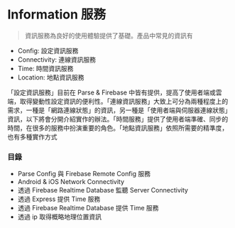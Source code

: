 # Information 服務

> 資訊服務為良好的使用體驗提供了基礎。產品中常見的資訊有
* Config: 設定資訊服務
* Connectivity: 連線資訊服務
* Time: 時間資訊服務
* Location: 地點資訊服務

「設定資訊服務」目前在 Parse & Firebase 中皆有提供，提高了使用者端或雲端，取得變動性設定資訊的便利性。「連線資訊服務」大致上可分為兩種程度上的需求，一種是「網路連線狀態」的資訊，另一種是「使用者端與伺服器連線狀態」資訊，以下將會分開介紹實作的辦法。「時間服務」提供了使用者端準確、同步的時間，在很多的服務中扮演重要的角色。「地點資訊服務」依照所需要的精準度，也有多種實作方式

### 目錄

* Parse Config 與 Firebase Remote Config 服務
* Android & iOS Network Connectivity
* 透過 Firebase Realtime Database 監聽 Server Connectivity
* 透過 Express 提供 Time 服務
* 透過 Firebase Realtime Database 提供 Time 服務
* 透過 ip 取得概略地理位置資訊